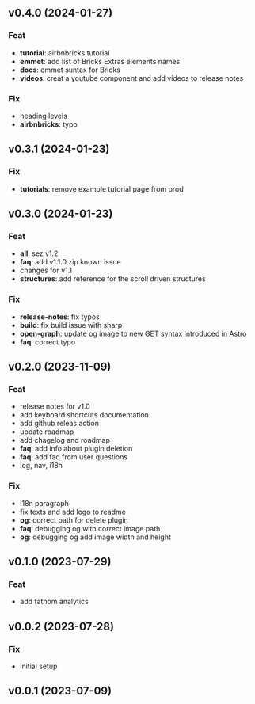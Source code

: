 ## v0.4.0 (2024-01-27)

### Feat

- **tutorial**: airbnbricks tutorial
- **emmet**: add list of Bricks Extras elements names
- **docs**: emmet suntax for Bricks
- **videos**: creat a youtube component and add videos to release notes

### Fix

- heading levels
- **airbnbricks**: typo

## v0.3.1 (2024-01-23)

### Fix

- **tutorials**: remove example tutorial page from prod

## v0.3.0 (2024-01-23)

### Feat

- **all**: sez v1.2
- **faq**: add v1.1.0 zip known issue
- changes for v1.1
- **structures**: add reference for the scroll driven structures

### Fix

- **release-notes**: fix typos
- **build**: fix build issue with sharp
- **open-graph**: update og image to new GET syntax introduced in Astro
- **faq**: correct typo

## v0.2.0 (2023-11-09)

### Feat

- release notes for v1.0
- add keyboard shortcuts documentation
- add github releas action
- update roadmap
- add chagelog and roadmap
- **faq**: add info about plugin deletion
- **faq**: add faq from user questions
- log, nav, i18n

### Fix

- i18n paragraph
- fix texts and add logo to readme
- **og**: correct path for delete plugin
- **faq**: debugging og with correct image path
- **og**: debugging og add image width and height

## v0.1.0 (2023-07-29)

### Feat

- add fathom analytics

## v0.0.2 (2023-07-28)

### Fix

- initial setup

## v0.0.1 (2023-07-09)
